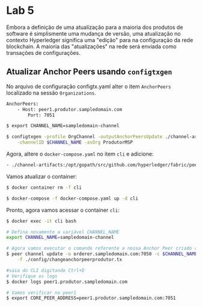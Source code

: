 # Lab 5
Embora a definição de uma atualização para a maioria dos produtos de software é simplismente uma mudança de versão, uma atualização no contexto Hyperledger significa uma "edição" para na configuração da rede blockchain. A maioria das "atualizações" na rede será enviada como transações de configurações.

## Atualizar Anchor Peers usando ``configtxgen``
No arquivo de configuração configtx.yaml alter o item ``AnchorPeers`` localizado na sessão ```Organizations```.

~~~txt
AnchorPeers:
    - Host: peer1.produtor.sampledomain.com
        Port: 7051
~~~

~~~sh
$ export CHANNEL_NAME=sampledomain-channel

$ configtxgen -profile OrgChannel -outputAnchorPeersUpdate ./channel-artifacts/changeanchorpeerprodutor.tx \
    -channelID $CHANNEL_NAME -asOrg ProdutorMSP
~~~

Agora, altere o ``docker-compose.yaml`` no item ``cli`` e adicione:
~~~txt
- ./channel-artifacts:/opt/gopath/src/github.com/hyperledger/fabric/peer/config/
~~~

Vamos atualizar o container:
~~~sh
$ docker container rm -f cli

$ docker-compose -f docker-compose.yaml up -d cli
~~~

Pronto, agora vamos acessar o container ``cli``:
~~~sh
$ docker exec -it cli bash

# Defina novamente a variável CHANNEL_NAME
export CHANNEL_NAME=sampledomain-channel

# Agora vamos executar o comando referente a nossa Anchor Peer criado anterioremente
$ peer channel update -o orderer.sampledomain.com:7050 -c $CHANNEL_NAME \
    -f ./config/changeanchorpeerprodutor.tx

#saia do CLI digitando Ctrl+D
# Verifique os logs
$ docker logs peer1.produtor.sampledomain.com

# Vamos verificar no peer1
$ export CORE_PEER_ADDRESS=peer1.produtor.sampledomain.com:7051
~~~
